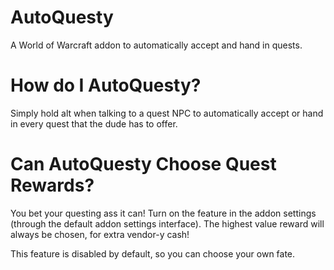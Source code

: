 AutoQuesty
==========

A World of Warcraft addon to automatically accept and hand in quests.

How do I AutoQuesty?
====================

Simply hold alt when talking to a quest NPC to automatically accept or hand
in every quest that the dude has to offer.

Can AutoQuesty Choose Quest Rewards?
====================================

You bet your questing ass it can! Turn on the feature in the addon settings
(through the default addon settings interface). The highest value reward will
always be chosen, for extra vendor-y cash!

This feature is disabled by default, so you
can choose your own fate.
